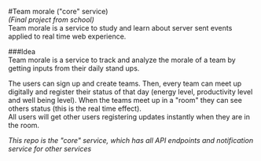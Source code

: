 #Team morale ("core" service)  
_(Final project from school)_  
Team morale is a service to study and learn about server sent events applied to real time web experience.  
  
###Idea  
Team morale is a service to track and analyze the morale of a team by getting inputs from their daily stand ups.

The users can sign up and create teams. Then, every team can meet up digitally and register their status of that day (energy level, productivity level and well being level). When the teams meet up in a "room" they can see others status (this is the real time effect).   
All users will get other users registering updates instantly when they are in the room.

_This repo is the "core" service, which has all API endpoints and notification service for other services_

